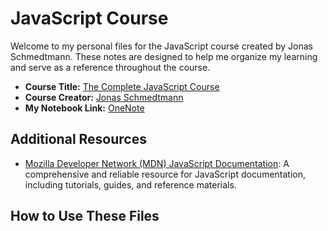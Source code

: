 # JavaScript Course

Welcome to my personal files for the JavaScript course created by Jonas Schmedtmann. These notes are designed to help me organize my learning and serve as a reference throughout the course.

- **Course Title:** [The Complete JavaScript Course](https://#)
- **Course Creator:** [Jonas Schmedtmann](https://#)
- **My Notebook Link:** [OneNote](https://1drv.ms/o/s!Akt357BkRuzmgXEeG6wXxydcK6Kr?e=edau87)

## Additional Resources

- [Mozilla Developer Network (MDN) JavaScript Documentation](https://developer.mozilla.org/en-US/docs/Web/JavaScript): A comprehensive and reliable resource for JavaScript documentation, including tutorials, guides, and reference materials.

## How to Use These Files
